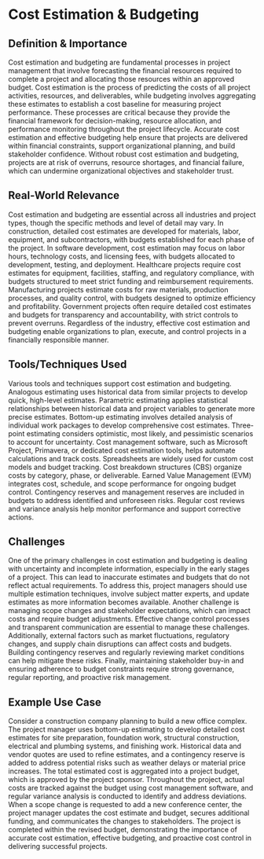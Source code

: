 # Cost Estimation & Budgeting

## Definition & Importance

Cost estimation and budgeting are fundamental processes in project management that involve forecasting the financial resources required to complete a project and allocating those resources within an approved budget. Cost estimation is the process of predicting the costs of all project activities, resources, and deliverables, while budgeting involves aggregating these estimates to establish a cost baseline for measuring project performance. These processes are critical because they provide the financial framework for decision-making, resource allocation, and performance monitoring throughout the project lifecycle. Accurate cost estimation and effective budgeting help ensure that projects are delivered within financial constraints, support organizational planning, and build stakeholder confidence. Without robust cost estimation and budgeting, projects are at risk of overruns, resource shortages, and financial failure, which can undermine organizational objectives and stakeholder trust.

## Real-World Relevance

Cost estimation and budgeting are essential across all industries and project types, though the specific methods and level of detail may vary. In construction, detailed cost estimates are developed for materials, labor, equipment, and subcontractors, with budgets established for each phase of the project. In software development, cost estimation may focus on labor hours, technology costs, and licensing fees, with budgets allocated to development, testing, and deployment. Healthcare projects require cost estimates for equipment, facilities, staffing, and regulatory compliance, with budgets structured to meet strict funding and reimbursement requirements. Manufacturing projects estimate costs for raw materials, production processes, and quality control, with budgets designed to optimize efficiency and profitability. Government projects often require detailed cost estimates and budgets for transparency and accountability, with strict controls to prevent overruns. Regardless of the industry, effective cost estimation and budgeting enable organizations to plan, execute, and control projects in a financially responsible manner.

## Tools/Techniques Used

Various tools and techniques support cost estimation and budgeting. Analogous estimating uses historical data from similar projects to develop quick, high-level estimates. Parametric estimating applies statistical relationships between historical data and project variables to generate more precise estimates. Bottom-up estimating involves detailed analysis of individual work packages to develop comprehensive cost estimates. Three-point estimating considers optimistic, most likely, and pessimistic scenarios to account for uncertainty. Cost management software, such as Microsoft Project, Primavera, or dedicated cost estimation tools, helps automate calculations and track costs. Spreadsheets are widely used for custom cost models and budget tracking. Cost breakdown structures (CBS) organize costs by category, phase, or deliverable. Earned Value Management (EVM) integrates cost, schedule, and scope performance for ongoing budget control. Contingency reserves and management reserves are included in budgets to address identified and unforeseen risks. Regular cost reviews and variance analysis help monitor performance and support corrective actions.

## Challenges

One of the primary challenges in cost estimation and budgeting is dealing with uncertainty and incomplete information, especially in the early stages of a project. This can lead to inaccurate estimates and budgets that do not reflect actual requirements. To address this, project managers should use multiple estimation techniques, involve subject matter experts, and update estimates as more information becomes available. Another challenge is managing scope changes and stakeholder expectations, which can impact costs and require budget adjustments. Effective change control processes and transparent communication are essential to manage these challenges. Additionally, external factors such as market fluctuations, regulatory changes, and supply chain disruptions can affect costs and budgets. Building contingency reserves and regularly reviewing market conditions can help mitigate these risks. Finally, maintaining stakeholder buy-in and ensuring adherence to budget constraints require strong governance, regular reporting, and proactive risk management.

## Example Use Case

Consider a construction company planning to build a new office complex. The project manager uses bottom-up estimating to develop detailed cost estimates for site preparation, foundation work, structural construction, electrical and plumbing systems, and finishing work. Historical data and vendor quotes are used to refine estimates, and a contingency reserve is added to address potential risks such as weather delays or material price increases. The total estimated cost is aggregated into a project budget, which is approved by the project sponsor. Throughout the project, actual costs are tracked against the budget using cost management software, and regular variance analysis is conducted to identify and address deviations. When a scope change is requested to add a new conference center, the project manager updates the cost estimate and budget, secures additional funding, and communicates the changes to stakeholders. The project is completed within the revised budget, demonstrating the importance of accurate cost estimation, effective budgeting, and proactive cost control in delivering successful projects. 